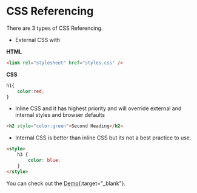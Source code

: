 


# CSS Referencing



There are 3 types of CSS Referencing.

- External CSS with <link>

**HTML**

```html
<link rel="stylesheet" href="styles.css" />
```
**CSS**

```css
h1{
    color:red;
}
```
- Inline CSS and it has highest priority and will override external and internal styles and browser defaults

```html
<h2 style="color:green">Second Heading</h2>
```
- Internal CSS  is better than inline CSS but its not a best practice to use.

```html
<style>
    h3 {
        color: blue;
    }
</style>
```

You can check out the [Demo](https://praveenorugantitech.github.io/praveenorugantitech-css-course/1_Referencing/Demo){:target="_blank"}.




